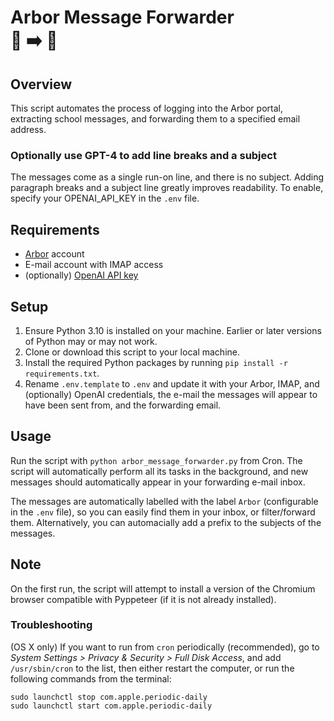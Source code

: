 # Arbor Message Forwarder<br />🌳 ➡️ 📧

## Overview
This script automates the process of logging into the Arbor portal, extracting school messages, and forwarding them to a specified email address.

### Optionally use GPT-4 to add line breaks and a subject
The messages come as a single run-on line, and there is no subject. Adding paragraph breaks and a subject line greatly improves readability. To enable, specify your OPENAI_API_KEY in the `.env` file.

## Requirements

- [Arbor](https://login.arbor.sc/) account
- E-mail account with IMAP access
- (optionally) [OpenAI API key](https://platform.openai.com/api-keys)

## Setup
1. Ensure Python 3.10 is installed on your machine. Earlier or later versions of Python may or may not work.
2. Clone or download this script to your local machine.
3. Install the required Python packages by running `pip install -r requirements.txt`.
4. Rename `.env.template` to `.env` and update it with your Arbor, IMAP, and (optionally) OpenAI credentials, the e-mail the messages will appear to have been sent from, and the forwarding email.

## Usage
Run the script with `python arbor_message_forwarder.py` from Cron. The script will automatically perform all its tasks in the background, and new messages should automatically appear in your forwarding e-mail inbox.

The messages are automatically labelled with the label `Arbor` (configurable in the `.env` file), so you can easily find them in your inbox, or filter/forward them. Alternatively, you can automacially add a prefix to the subjects of the messages.

## Note
On the first run, the script will attempt to install a version of the Chromium browser compatible with Pyppeteer (if it is not already installed).

### Troubleshooting

(OS X only) If you want to run from `cron` periodically (recommended), go to *System Settings > Privacy & Security > Full Disk Access*, and add `/usr/sbin/cron` to the list, then either restart the computer, or run the following commands from the terminal:

```
sudo launchctl stop com.apple.periodic-daily
sudo launchctl start com.apple.periodic-daily
```
